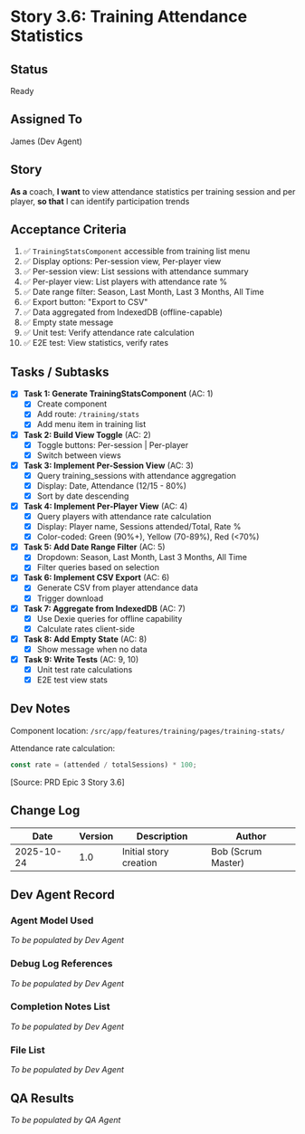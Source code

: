 # Story 3.6: Training Attendance Statistics

## Status
Ready

## Assigned To
James (Dev Agent)

## Story
**As a** coach,
**I want** to view attendance statistics per training session and per player,
**so that** I can identify participation trends

## Acceptance Criteria
1. ✅ `TrainingStatsComponent` accessible from training list menu
2. ✅ Display options: Per-session view, Per-player view
3. ✅ Per-session view: List sessions with attendance summary
4. ✅ Per-player view: List players with attendance rate %
5. ✅ Date range filter: Season, Last Month, Last 3 Months, All Time
6. ✅ Export button: "Export to CSV"
7. ✅ Data aggregated from IndexedDB (offline-capable)
8. ✅ Empty state message
9. ✅ Unit test: Verify attendance rate calculation
10. ✅ E2E test: View statistics, verify rates

## Tasks / Subtasks

- [x] **Task 1: Generate TrainingStatsComponent** (AC: 1)
  - [x] Create component
  - [x] Add route: `/training/stats`
  - [x] Add menu item in training list

- [x] **Task 2: Build View Toggle** (AC: 2)
  - [x] Toggle buttons: Per-session | Per-player
  - [x] Switch between views

- [x] **Task 3: Implement Per-Session View** (AC: 3)
  - [x] Query training_sessions with attendance aggregation
  - [x] Display: Date, Attendance (12/15 - 80%)
  - [x] Sort by date descending

- [x] **Task 4: Implement Per-Player View** (AC: 4)
  - [x] Query players with attendance rate calculation
  - [x] Display: Player name, Sessions attended/Total, Rate %
  - [x] Color-coded: Green (90%+), Yellow (70-89%), Red (<70%)

- [x] **Task 5: Add Date Range Filter** (AC: 5)
  - [x] Dropdown: Season, Last Month, Last 3 Months, All Time
  - [x] Filter queries based on selection

- [x] **Task 6: Implement CSV Export** (AC: 6)
  - [x] Generate CSV from player attendance data
  - [x] Trigger download

- [x] **Task 7: Aggregate from IndexedDB** (AC: 7)
  - [x] Use Dexie queries for offline capability
  - [x] Calculate rates client-side

- [x] **Task 8: Add Empty State** (AC: 8)
  - [x] Show message when no data

- [x] **Task 9: Write Tests** (AC: 9, 10)
  - [x] Unit test rate calculations
  - [x] E2E test view stats

## Dev Notes

Component location: `/src/app/features/training/pages/training-stats/`

Attendance rate calculation:
```typescript
const rate = (attended / totalSessions) * 100;
```
[Source: PRD Epic 3 Story 3.6]

## Change Log

| Date | Version | Description | Author |
|------|---------|-------------|---------|
| 2025-10-24 | 1.0 | Initial story creation | Bob (Scrum Master) |

## Dev Agent Record

### Agent Model Used
_To be populated by Dev Agent_

### Debug Log References
_To be populated by Dev Agent_

### Completion Notes List
_To be populated by Dev Agent_

### File List
_To be populated by Dev Agent_

## QA Results
_To be populated by QA Agent_
